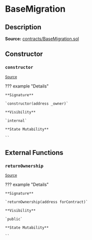 # BaseMigration

## Description

**Source:** [contracts/BaseMigration.sol](https://github.com/Synthetixio/synthetix/tree/v2.80.5/contracts/BaseMigration.sol)

## Constructor

### `constructor`

<sub>[Source](https://github.com/Synthetixio/synthetix/tree/v2.80.5/contracts/BaseMigration.sol#L6)</sub>

??? example "Details"

    **Signature**

    `constructor(address _owner)`

    **Visibility**

    `internal`

    **State Mutability**

    ``

## External Functions

### `returnOwnership`

<sub>[Source](https://github.com/Synthetixio/synthetix/tree/v2.80.5/contracts/BaseMigration.sol#L9)</sub>

??? example "Details"

    **Signature**

    `returnOwnership(address forContract)`

    **Visibility**

    `public`

    **State Mutability**

    ``
